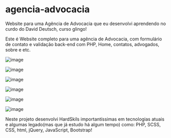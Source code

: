 # agencia-advocacia

Website para uma Agência de Advocacia que eu desenvolvi aprendendo no curdo do David Deutsch, curso glingo!

Este é Website completo para uma agência de Advocacia, com formulário de contato e validação back-end com PHP, Home, contatos, advogados, sobre e etc.

![image](https://user-images.githubusercontent.com/104043012/194975794-db0ed930-3be6-4ca7-8f54-7f1d45ac8a7d.png)

![image](https://user-images.githubusercontent.com/104043012/194975809-32cc6fdd-8e6c-459b-9fcc-08a31bf0a459.png)

![image](https://user-images.githubusercontent.com/104043012/194975825-4d998ebc-8a3c-4ffb-900b-2f8b6cfe05df.png)


![image](https://user-images.githubusercontent.com/104043012/194975852-5a066c82-646f-44f0-a98b-3ee59d40e71e.png)

![image](https://user-images.githubusercontent.com/104043012/194975864-f2f5cfeb-d5f0-489b-955f-d1b3a5ad9dc1.png)

![image](https://user-images.githubusercontent.com/104043012/194975871-d0ea3f51-20f2-4216-8512-2a656f307a43.png)


Neste projeto desenvolvi HardSkils importantíssimas em tecnologias atuais e algumas legado(mas que já estudo há algum tempo) como:
PHP, SCSS, CSS, html, jQuery, JavaScript, Bootstrap!
